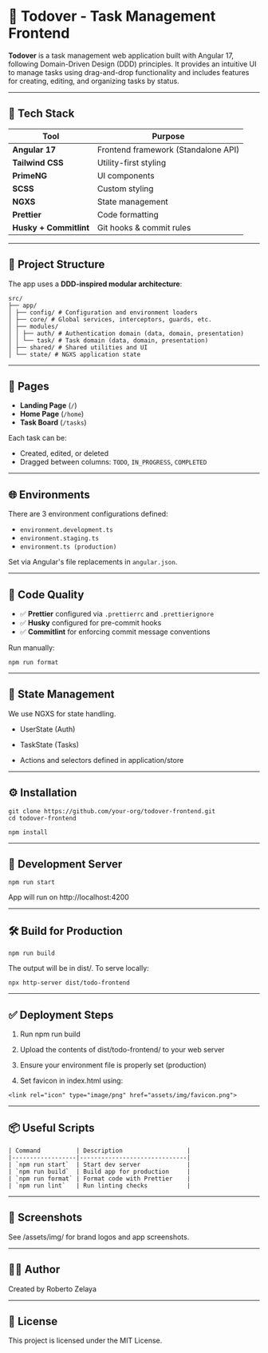# 📝 Todover - Task Management Frontend

**Todover** is a task management web application built with Angular 17, following Domain-Driven Design (DDD) principles. It provides an intuitive UI to manage tasks using drag-and-drop functionality and includes features for creating, editing, and organizing tasks by status.

---

## 🚀 Tech Stack

| Tool             | Purpose                             |
|------------------|-------------------------------------|
| **Angular 17**   | Frontend framework (Standalone API) |
| **Tailwind CSS** | Utility-first styling               |
| **PrimeNG**      | UI components                       |
| **SCSS**         | Custom styling                      |
| **NGXS**         | State management                    |
| **Prettier**     | Code formatting                     |
| **Husky + Commitlint** | Git hooks & commit rules     |

---

## 🧱 Project Structure

The app uses a **DDD-inspired modular architecture**:

```
src/
├── app/
│ ├── config/ # Configuration and environment loaders
│ ├── core/ # Global services, interceptors, guards, etc.
│ ├── modules/
│ │ ├── auth/ # Authentication domain (data, domain, presentation)
│ │ └── task/ # Task domain (data, domain, presentation)
│ ├── shared/ # Shared utilities and UI
│ └── state/ # NGXS application state
```


---

## 🧩 Pages

- **Landing Page** (`/`)  
- **Home Page** (`/home`)  
- **Task Board** (`/tasks`)  

Each task can be:
- Created, edited, or deleted
- Dragged between columns: `TODO`, `IN_PROGRESS`, `COMPLETED`

---

## 🌐 Environments

There are 3 environment configurations defined:

- `environment.development.ts`
- `environment.staging.ts`
- `environment.ts (production)`

Set via Angular's file replacements in `angular.json`.

---

## 🧪 Code Quality

- ✅ **Prettier** configured via `.prettierrc` and `.prettierignore`
- ✅ **Husky** configured for pre-commit hooks
- ✅ **Commitlint** for enforcing commit message conventions

Run manually:
```
npm run format
```

---


## 🔄 State Management
We use NGXS for state handling.

* UserState (Auth)

* TaskState (Tasks)

* Actions and selectors defined in application/store

---

## ⚙️ Installation
```
git clone https://github.com/your-org/todover-frontend.git
cd todover-frontend

npm install
```

---


## 🧪 Development Server


```
npm run start
```

App will run on http://localhost:4200

---


## 🛠️ Build for Production


```
npm run build
```

The output will be in dist/. To serve locally:

```
npx http-server dist/todo-frontend
```

---


## ✅ Deployment Steps


1. Run npm run build

2. Upload the contents of dist/todo-frontend/ to your web server

3. Ensure your environment file is properly set (production)

4. Set favicon in index.html using:

```
<link rel="icon" type="image/png" href="assets/img/favicon.png">
```

--- 

## 📦 Useful Scripts


```
| Command          | Description                  |
|------------------|------------------------------|
| `npm run start`  | Start dev server             |
| `npm run build`  | Build app for production     |
| `npm run format` | Format code with Prettier    |
| `npm run lint`   | Run linting checks           |
```

---

## 📸 Screenshots
See /assets/img/ for brand logos and app screenshots.

---

## 👨‍💻 Author
Created by Roberto Zelaya

---

## 📄 License
This project is licensed under the MIT License.
